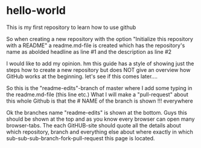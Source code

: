 # hello-world
This is my first repository to learn how to use github

So when creating a new repository with the option "Initialize this repository with a README"
a readme.md-file is created which has the repository's name as abolded headline as line #1 and the description as line #2

I would like to add my opinion. hm this guide has a style of showing just the steps how to create a new repository but does NOT give an overview how GitHub works at the beginning. let's see if this comes later.... 

So this is the "readme-edits"-branch of master where I add some typing in the readme.md-file (this line etc.)
What I will make a "pull-request" about this whole Github is that the # NAME of the branch is shown !!! everywhere

Ok the branches name "readme-edits" is shown at the bottom. Guys this should be shown at the top
and as you know every browser can open many browser-tabs. The each GitHUB-site should quote   all the details about which repository, branch and everything else about where exactly in which sub-sub-sub-branch-fork-pull-request this page is located.
